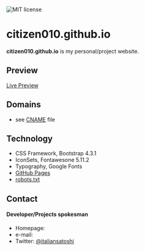 ![MIT license](https://img.shields.io/badge/license-MIT-blue)

citizen010.github.io
======
**citizen010.github.io** is my personal/project website.

## Preview ##
[Live Preview](https://citizen010.github.io)

## Domains
* see [CNAME](https://github.com/citizen010/citizen010.github.io/blob/master/CNAME) file

## Technology
* CSS Framework, Bootstrap 4.3.1
* IconSets, Fontawesone 5.11.2
* Typography, Google Fonts
* [GitHub Pages](http://pages.github.com/)
* [robots.txt](https://github.com/citizen010/citizen010.github.io/blob/master/robots.txt)

## Contact
#### Developer/Projects spokesman
* Homepage: 
* e-mail: 
* Twitter: [@italiansatoshi](https://twitter.com/italansatoshi "italiansatoshi")
